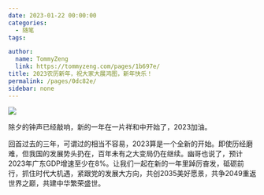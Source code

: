 ```yaml
---
date: 2023-01-22 00:00:00
categories: 
  - 随笔
tags: 

author: 
  name: TommyZeng
  link: https://tommyzeng.com/pages/1b697e/
title: 2023农历新年，祝大家大展鸿图，新年快乐！
permalink: /pages/0dc82e/
sidebar: none
---
```


![](https://gcore.jsdelivr.net/gh/TommyZeng777/picgo/img/202301252233678.png)

除夕的钟声已经敲响，新的一年在一片祥和中开始了，2023加油。

回首过去的三年，可谓过的相当不容易，2023算是一个全新的开始。即使历经磨难，但我国的发展势头扔在，百年未有之大变局仍在继续。幽哥也说了，预计2023年广东GDP增速至少在8%。让我们一起在新的一年里踔厉奋发，砥砺前行，抓住时代大机遇，紧跟党的发展大方向，共创2035美好愿景，共争2049重返世界之巅，共建中华繁荣盛世。<!-- more -->